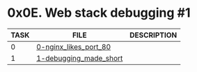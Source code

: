 # 0x0E. Web stack debugging #1

| TASK | FILE                                               | DESCRIPTION |
| ---- | -------------------------------------------------- | ----------- |
| 0    | [0-nginx_likes_port_80](./0-nginx_likes_port_80)                        |             |
| 1    | [1-debugging_made_short](./1-debugging_made_short) |             |
